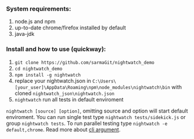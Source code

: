 ### System requirements:

1. node.js and npm
2. up-to-date chrome/firefox installed by default
3. java-jdk

### Install and how to use (quickway):
1. ```git clone https://github.com/sarmaGit/nightwatch_demo```
2. ```cd nightwatch_demo```
3. ```npm install -g nightwatch```
4. replace your nightwatch.json in ```C:\Users\[your_user]\AppData\Roaming\npm\node_modules\nightwatch\bin``` with cloned ```nightwatch_json\nightwatch.json```
5. ```nightwatch``` run all tests in default enviroment

```nightwatch [source] [option]```, omitting source and option will start default enviroment. 
You can run single test type ```nightwatch tests/sidekick.js``` or group ```nightwatch tests```.
To run parallel testing type ```nightwatch -e default,chrome```.
Read more about [cli argument](http://nightwatchjs.org/guide#running-tests).
